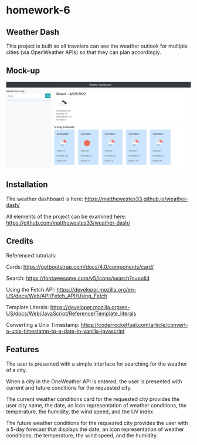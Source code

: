 # homework-6

## Weather Dash

This project is built so all travelers can see the weather outlook for multiple cities (via OpenWeather APIs) so that they can plan accordingly.

## Mock-up

![Weather Dash.](./images/five-day-forecast.jpg)

## Installation

The weather dashboard is here: https://matthewestes33.github.io/weather-dash/

All elements of the project can be examined here: https://github.com/matthewestes33/weather-dash/

## Credits

Referenced tutorials:

Cards: https://getbootstrap.com/docs/4.0/components/card/

Search: https://fontawesome.com/v5/icons/search?s=solid

Using the Fetch API: https://developer.mozilla.org/en-US/docs/Web/API/Fetch_API/Using_Fetch

Template Literals: https://developer.mozilla.org/en-US/docs/Web/JavaScript/Reference/Template_literals

Converting a Unix Timestamp: https://coderrocketfuel.com/article/convert-a-unix-timestamp-to-a-date-in-vanilla-javascript


## Features

The user is presented with a simple interface for searching for the weather of a city. 

When a city in the OneWeather API is entered, the user is presented with current and future conditions for the requested city.

The current weather conditions card for the requested city provides the user city name, the date, an icon representation of weather conditions, the temperature, the humidity, the wind speed, and the UV index.

The future weather conditions for the requested city provides the user with a 5-day forecast that displays the date, an icon representation of weather conditions, the temperature, the wind speed, and the humidity.

